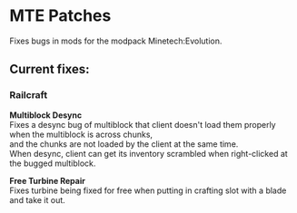 # MTE Patches
Fixes bugs in mods for the modpack Minetech:Evolution.  

## Current fixes:  
### Railcraft
__Multiblock Desync__  
  Fixes a desync bug of multiblock that client doesn't load them properly when the multiblock is across chunks,  
  and the chunks are not loaded by the client at the same time.  
  When desync, client can get its inventory scrambled when right-clicked at the bugged multiblock.  
  
__Free Turbine Repair__  
  Fixes turbine being fixed for free when putting in crafting slot with a blade and take it out.